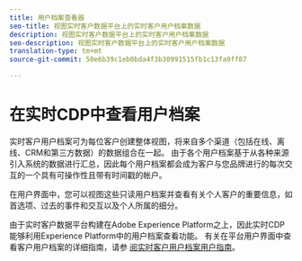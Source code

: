 ```yaml
---
title: 用户档案查看器
seo-title: 视图实时客户数据平台上的实时客户用户档案数据
description: 视图实时客户数据平台上的实时客户用户档案数据
seo-description: 视图实时客户数据平台上的实时客户用户档案数据
translation-type: tm+mt
source-git-commit: 50e6b39c1eb0bda4f3b30991515fb1c13fa9ff87

---
```



# 在实时CDP中查看用户档案

实时客户用户档案可为每位客户创建整体视图，将来自多个渠道（包括在线、离线、CRM和第三方数据）的数据组合在一起。 由于各个用户档案基于从各种来源引入系统的数据进行汇总，因此每个用户档案都会成为客户与您品牌进行的每次交互的一个具有可操作性且带有时间戳的帐户。

在用户界面中，您可以视图这些只读用户档案并查看有关个人客户的重要信息，如首选项、过去的事件和交互以及个人所属的细分。

由于实时客户数据平台构建在Adobe Experience Platform之上，因此实时CDP能够利用Experience Platform中的用户档案查看功能。 有关在平台用户界面中查看客户用户档案的详细指南，请参 [阅实时客户用户档案用户指南](../../profile/ui/user-guide.md)。
